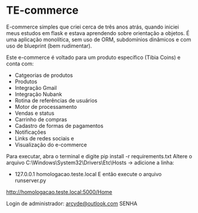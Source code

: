 # TE-commerce

E-commerce simples que criei cerca de três anos atrás, quando iniciei meus estudos em flask e estava aprendendo sobre orientação a objetos. É uma aplicação monolítica, sem uso de ORM, subdomínios dinâmicos e com uso de blueprint (bem rudimentar).

Este e-commerce é voltado para um produto específico (Tibia Coins) e conta com:
* Catgeorias de produtos
* Produtos
* Integração Gmail
* Integração Nubank
* Rotina de referências de usuários
* Motor de processamento
* Vendas e status
* Carrinho de compras
* Cadastro de formas de pagamentos
* Notificações
* Links de redes sociais e
* Visualização do e-commerce

Para executar, abra o terminal e digite pip install -r requirements.txt
Altere o arquivo C:\Windows\System32\Drivers\Etc\Hosts -> adicione a linha:
* 127.0.0.1 homologacao.teste.local
E então execute o arquivo runserver.py

http://homologacao.teste.local:5000/Home

Login de administrador:
arcyde@outlook.com
SENHA
